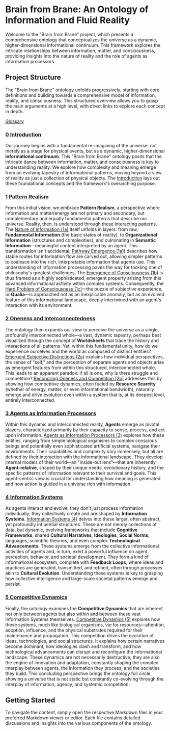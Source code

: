 # Brain from Brane: An Ontology of Information and Fluid Reality

Welcome to the "Brain from Brane" project, which presents a comprehensive ontology that conceptualizes the universe as a dynamic, higher-dimensional informational continuum. This framework explores the intricate relationships between information, matter, and consciousness, providing insights into the nature of reality and the role of agents as information processors.

## Project Structure

The "Brain from Brane" ontology unfolds progressively, starting with core definitions and building towards a comprehensive model of information, reality, and consciousness. This structured overview allows you to grasp the main arguments at a high level, with direct links to explore each concept in depth.

[Glossary](docs/glossary.md)

### [0 Introduction](docs/0-introduction.md)

Our journey begins with a fundamental re-imagining of the universe: not merely as a stage for physical events, but as a dynamic, higher-dimensional **informational continuum**. This "Brain from Brane" ontology posits that the intricate dance between information, matter, and consciousness is key to understanding reality. We explore how complexity and meaning emerge from an evolving tapestry of informational patterns, moving beyond a view of reality as just a collection of physical objects. The [Introduction](docs/0-introduction.md) lays out these foundational concepts and the framework's overarching purpose.

### [1 Pattern Realism](docs/1-pattern-realism.md)

From this initial vision, we embrace **Pattern Realism**, a perspective where information and matter/energy are not primary and secondary, but complementary and equally fundamental patterns that describe our universe. Reality, then, is understood through these interacting patterns. The [Nature of Information (1a)](docs/1a-nature-of-information.md) itself unfolds in layers: from raw, **Fundamental Information** (the basic states of reality), to **Organizational Information** (structures and complexities), and culminating in **Semantic Information**—meaningful content interpreted by an agent. This transformation isn't accidental; [Pathway Emergence (1a1)](docs/1a1-pathway-emergence.md) describes how stable routes for information flow are carved out, allowing simpler patterns to coalesce into the rich, interpretable information that agents use. This understanding of information processing paves the way for tackling one of philosophy's greatest challenges. The [Emergence of Consciousness (1b)](docs/1b-emergence-of-consciousness.md) is thus framed as a highly sophisticated, emergent property arising from this advanced informational activity within complex systems. Consequently, the [Hard Problem of Consciousness (1c)](docs/1c-hard-problem-of-consciousness.md)—the puzzle of subjective experience, or **Qualia**—is approached not as an inexplicable anomaly, but as an evolved feature of this informational landscape, deeply intertwined with an agent's interaction with its environment.

### [2 Oneness and Interconnectedness](docs/2-oneness-interconnectedness.md)

The ontology then expands our view to perceive the universe as a single, profoundly interconnected whole—a vast, dynamic tapestry, perhaps best visualized through the concept of **Worldsheets** that trace the history and interactions of all patterns. Yet, within this fundamental unity, how do we experience ourselves and the world as composed of distinct entities? [Emergent Subjective Distinctions (2a)](docs/2a-emergent-subjective-distinctions.md) explains how individual perspectives, the sense of "self," and the perception of separate agents and objects arise as emergent features from within this structured, interconnected whole. This leads to an apparent paradox: if all is one, why is there struggle and competition? [Reconciling Oneness and Competition (2b)](docs/2b-reconciling-oneness-and-competition.md) addresses this by showing how competitive dynamics, often fueled by **Resource Scarcity** (whether of energy, matter, or even informational bandwidth), naturally emerge and drive evolution even within a system that is, at its deepest level, entirely interconnected.

### [3 Agents as Information Processors](docs/3-agents-as-information-processors.md)

Within this dynamic and interconnected reality, **Agents** emerge as pivotal players, characterized primarily by their capacity to sense, process, and act upon information. [Agents as Information Processors (3)](docs/3-agents-as-information-processors.md) explores how these entities, ranging from simple biological organisms to complex conscious beings and potentially even sophisticated artificial systems, navigate their environments. Their capabilities and complexity vary immensely, but all are defined by their interaction with the informational landscape. They develop internal models of their world—an "inside-out lens"—that are inherently **Agent-relative**, shaped by their unique needs, evolutionary history, and the specific patterns of information relevant to their survival and goals. This agent-centric view is crucial for understanding how meaning is generated and how action is guided in a universe rich with information.

### [4 Information Systems](docs/4-information-systems.md)

As agents interact and evolve, they don't just process information individually; they collectively create and are shaped by **Information Systems**. [Information Systems (4)](docs/4-information-systems.md) delves into these larger, often abstract, yet profoundly influential structures. These are not merely collections of data, but dynamic, evolving frameworks that include **Cognitive Frameworks**, shared **Cultural Narratives**, **Ideologies**, **Social Norms**, languages, scientific theories, and even complex **Technological Advancements**. These systems emerge from the collective informational activities of agents and, in turn, exert a powerful influence on agent perception, behavior, and societal development. They form a kind of informational ecosystem, complete with **Feedback Loops**, where ideas and practices are generated, transmitted, and refined, often through processes akin to **Cultural Evolution**. Understanding these systems is key to grasping how collective intelligence and large-scale societal patterns emerge and persist.

### [5 Competitive Dynamics](docs/5-competitive-dynamics.md)

Finally, the ontology examines the **Competitive Dynamics** that are inherent not only between agents but also within and between these vast Information Systems themselves. [Competitive Dynamics (5)](docs/5-competitive-dynamics.md) explores how these systems, much like biological organisms, vie for resources—attention, adoption, influence, and the physical substrates required for their maintenance and propagation. This competition drives the evolution of ideas, technologies, and social structures. It explains how certain narratives become dominant, how ideologies clash and transform, and how technological advancements can disrupt and reconfigure the informational landscape. These dynamics are not necessarily destructive; they are also the engine of innovation and adaptation, constantly shaping the complex interplay between agents, the information they process, and the societies they build. This concluding perspective brings the ontology full circle, showing a universe that is not static but constantly co-evolving through the interplay of information, agency, and systemic competition.

## Getting Started

To navigate the content, simply open the respective Markdown files in your preferred Markdown viewer or editor. Each file contains detailed discussions and insights into the various components of the ontology.